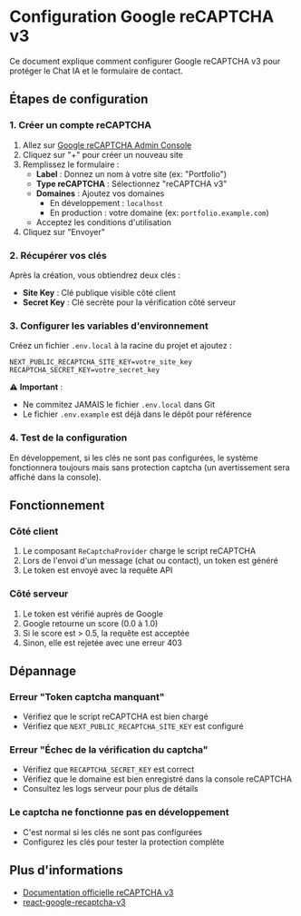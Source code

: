 # Configuration Google reCAPTCHA v3

Ce document explique comment configurer Google reCAPTCHA v3 pour protéger le Chat IA et le formulaire de contact.

## Étapes de configuration

### 1. Créer un compte reCAPTCHA

1. Allez sur [Google reCAPTCHA Admin Console](https://www.google.com/recaptcha/admin)
2. Cliquez sur "+" pour créer un nouveau site
3. Remplissez le formulaire :
   - **Label** : Donnez un nom à votre site (ex: "Portfolio")
   - **Type reCAPTCHA** : Sélectionnez "reCAPTCHA v3"
   - **Domaines** : Ajoutez vos domaines
     - En développement : `localhost`
     - En production : votre domaine (ex: `portfolio.example.com`)
   - Acceptez les conditions d'utilisation
4. Cliquez sur "Envoyer"

### 2. Récupérer vos clés

Après la création, vous obtiendrez deux clés :
- **Site Key** : Clé publique visible côté client
- **Secret Key** : Clé secrète pour la vérification côté serveur

### 3. Configurer les variables d'environnement

Créez un fichier `.env.local` à la racine du projet et ajoutez :

```env
NEXT_PUBLIC_RECAPTCHA_SITE_KEY=votre_site_key
RECAPTCHA_SECRET_KEY=votre_secret_key
```

⚠️ **Important** : 
- Ne commitez JAMAIS le fichier `.env.local` dans Git
- Le fichier `.env.example` est déjà dans le dépôt pour référence

### 4. Test de la configuration

En développement, si les clés ne sont pas configurées, le système fonctionnera toujours mais sans protection captcha (un avertissement sera affiché dans la console).

## Fonctionnement

### Côté client

1. Le composant `ReCaptchaProvider` charge le script reCAPTCHA
2. Lors de l'envoi d'un message (chat ou contact), un token est généré
3. Le token est envoyé avec la requête API

### Côté serveur

1. Le token est vérifié auprès de Google
2. Google retourne un score (0.0 à 1.0)
3. Si le score est > 0.5, la requête est acceptée
4. Sinon, elle est rejetée avec une erreur 403

## Dépannage

### Erreur "Token captcha manquant"
- Vérifiez que le script reCAPTCHA est bien chargé
- Vérifiez que `NEXT_PUBLIC_RECAPTCHA_SITE_KEY` est configuré

### Erreur "Échec de la vérification du captcha"
- Vérifiez que `RECAPTCHA_SECRET_KEY` est correct
- Vérifiez que le domaine est bien enregistré dans la console reCAPTCHA
- Consultez les logs serveur pour plus de détails

### Le captcha ne fonctionne pas en développement
- C'est normal si les clés ne sont pas configurées
- Configurez les clés pour tester la protection complète

## Plus d'informations

- [Documentation officielle reCAPTCHA v3](https://developers.google.com/recaptcha/docs/v3)
- [react-google-recaptcha-v3](https://github.com/t49tran/react-google-recaptcha-v3)

